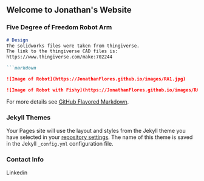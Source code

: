 ## Welcome to Jonathan's Website

### Five Degree of Freedom Robot Arm

```markdown
# Design
The solidworks files were taken from thingiverse.
The link to the thingiverse CAD files is:
https://www.thingiverse.com/make:702244

```markdown

![Image of Robot](https://JonathanFlores.github.io/images/RA1.jpg)

![Image of Robot with Fishy](https://JonathanFlores.github.io/images/RA2.jpg)


```

For more details see [GitHub Flavored Markdown](https://guides.github.com/features/mastering-markdown/).

### Jekyll Themes

Your Pages site will use the layout and styles from the Jekyll theme you have selected in your [repository settings](https://github.com/j-505/JonathanFlores.github.io/settings/pages). The name of this theme is saved in the Jekyll `_config.yml` configuration file.

### Contact Info

Linkedin

